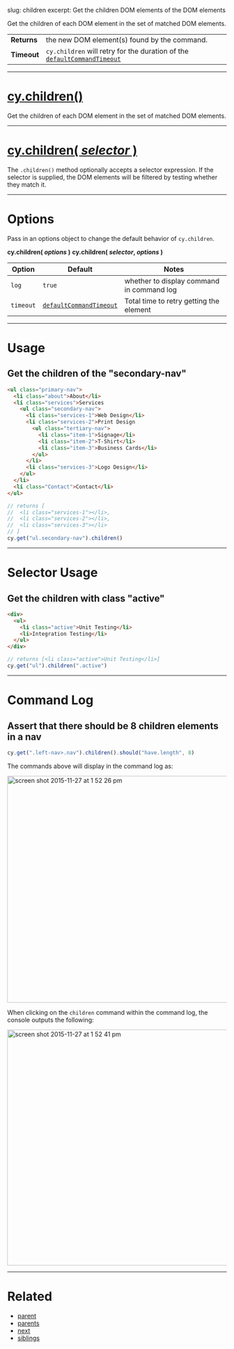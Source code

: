 slug: children
excerpt: Get the children DOM elements of the DOM elements

Get the children of each DOM element in the set of matched DOM elements.

| | |
|--- | --- |
| **Returns** | the new DOM element(s) found by the command. |
| **Timeout** | `cy.children` will retry for the duration of the [`defaultCommandTimeout`](https://on.cypress.io/guides/configuration#timeouts) |

***

# [cy.children()](#usage)

Get the children of each DOM element in the set of matched DOM elements.

***

# [cy.children( *selector* )](#selector-usage)

The `.children()` method optionally accepts a selector expression. If the selector is supplied, the DOM elements will be filtered by testing whether they match it.

***

# Options

Pass in an options object to change the default behavior of `cy.children`.

**cy.children( *options* )**
**cy.children( *selector*, *options* )**

Option | Default | Notes
--- | --- | ---
`log` | `true` | whether to display command in command log
`timeout` | [`defaultCommandTimeout`](https://on.cypress.io/guides/configuration#timeouts) | Total time to retry getting the element


***

# Usage

## Get the children of the "secondary-nav"

```html
<ul class="primary-nav">
  <li class="about">About</li>
  <li class="services">Services
    <ul class="secondary-nav">
      <li class="services-1">Web Design</li>
      <li class="services-2">Print Design
        <ul class="tertiary-nav">
          <li class="item-1">Signage</li>
          <li class="item-2">T-Shirt</li>
          <li class="item-3">Business Cards</li>
        </ul>
      </li>
      <li class="services-3">Logo Design</li>
    </ul>
  </li>
  <li class="Contact">Contact</li>
</ul>
```

```javascript
// returns [
//  <li class="services-1"></li>,
//  <li class="services-2"></li>,
//  <li class="services-3"></li>
// ]
cy.get("ul.secondary-nav").children()
```

***


# Selector Usage

## Get the children with class "active"

```html
<div>
  <ul>
    <li class="active">Unit Testing</li>
    <li>Integration Testing</li>
  </ul>
</div>
```

```javascript
// returns [<li class="active">Unit Testing</li>]
cy.get("ul").children(".active")
```

***

# Command Log

## Assert that there should be 8 children elements in a nav

```javascript
cy.get(".left-nav>.nav").children().should("have.length", 8)
```

The commands above will display in the command log as:

<img width="521" alt="screen shot 2015-11-27 at 1 52 26 pm" src="https://cloud.githubusercontent.com/assets/1271364/11447069/2b0f8a7e-950e-11e5-96b5-9d82d9fdddec.png">

When clicking on the `children` command within the command log, the console outputs the following:

<img width="542" alt="screen shot 2015-11-27 at 1 52 41 pm" src="https://cloud.githubusercontent.com/assets/1271364/11447071/2e9252bc-950e-11e5-9a32-e5860da89160.png">

***

# Related

- [parent](https://on.cypress.io/api/parent)
- [parents](https://on.cypress.io/api/parents)
- [next](https://on.cypress.io/api/next)
- [siblings](https://on.cypress.io/api/siblings)
